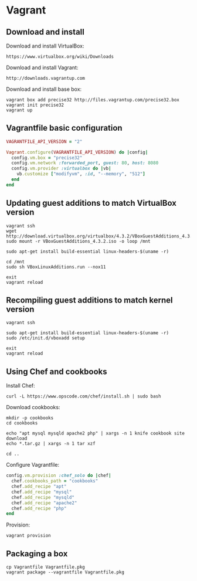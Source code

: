 Vagrant
=======

Download and install
--------------------

Download and install VirtualBox:

    https://www.virtualbox.org/wiki/Downloads

Download and install Vagrant:

    http://downloads.vagrantup.com

Download and install base box:

    vagrant box add precise32 http://files.vagrantup.com/precise32.box
    vagrant init precise32
    vagrant up


Vagrantfile basic configuration
-------------------------------

```ruby
VAGRANTFILE_API_VERSION = "2"

Vagrant.configure(VAGRANTFILE_API_VERSION) do |config|
  config.vm.box = "precise32"
  config.vm.network :forwarded_port, guest: 80, host: 8080
  config.vm.provider :virtualbox do |vb|
    vb.customize ["modifyvm", :id, "--memory", "512"]
  end
end
```


Updating guest additions to match VirtualBox version
----------------------------------------------------

    vagrant ssh
    wget http://download.virtualbox.org/virtualbox/4.3.2/VBoxGuestAdditions_4.3.2.iso
    sudo mount -r VBoxGuestAdditions_4.3.2.iso -o loop /mnt

    sudo apt-get install build-essential linux-headers-$(uname -r)

    cd /mnt
    sudo sh VBoxLinuxAdditions.run --nox11

    exit
    vagrant reload


Recompiling guest additions to match kernel version
---------------------------------------------------

    vagrant ssh

    sudo apt-get install build-essential linux-headers-$(uname -r)
    sudo /etc/init.d/vboxadd setup

    exit 
    vagrant reload


Using Chef and cookbooks
------------------------

Install Chef:

    curl -L https://www.opscode.com/chef/install.sh | sudo bash

Download cookbooks:

    mkdir -p cookbooks
    cd cookbooks

    echo "apt mysql mysqld apache2 php" | xargs -n 1 knife cookbook site download
    echo *.tar.gz | xargs -n 1 tar xzf

    cd ..

Configure Vagrantfile:

```ruby
config.vm.provision :chef_solo do |chef|
  chef.cookbooks_path = "cookbooks"
  chef.add_recipe "apt"
  chef.add_recipe "mysql"
  chef.add_recipe "mysqld"
  chef.add_recipe "apache2"
  chef.add_recipe "php"
end
```

Provision:

    vagrant provision


Packaging a box
---------------

    cp Vagrantfile Vagrantfile.pkg
    vagrant package --vagrantfile Vagrantfile.pkg
